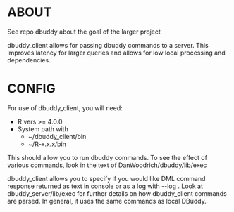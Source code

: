 # ABOUT #

See repo dbuddy about the goal of the larger project

dbuddy_client allows for passing dbuddy commands to a server. This improves latency for larger queries and allows for low local processing and dependencies. 

# CONFIG #

For use of dbuddy_client, you will need:

* R vers >= 4.0.0
* System path with
	* ~/dbuddy_client/bin
	* ~/R-x.x.x/bin

This should allow you to run dbuddy commands. To see the effect of various commands, look in the text of DanWoodrich/dbuddy/lib/exec

dbuddy_client allows you to specify if you would like DML command response returned as text in console or as a log with --log . Look at dbuddy_server/lib/exec for further details on how dbuddy_client commands are 
parsed. In general, it uses the same commands as local DBuddy. 